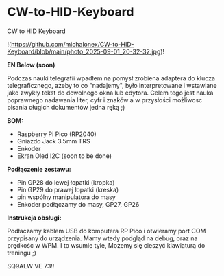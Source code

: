 # CW-to-HID-Keyboard
CW to HID Keyboard

!(https://github.com/michalonex/CW-to-HID-Keyboard/blob/main/photo_2025-09-01_20-32-32.jpg)!

**EN Below (soon)**

Podczas nauki telegrafii wpadłem na pomysł zrobiena adaptera do klucza telegraficznego, ażeby to co "nadajemy", było interpretowane i wstawiane jako zwykły tekst do dowolnego okna lub edytora.
Celem tego jest nauka poprawnego nadawania liter, cyfr i znaków a w przysłości możliwosc pisania długich dokumentów jedna ręką ;)

**BOM:**
- Raspberry Pi Pico (RP2040)
- Gniazdo Jack 3.5mm TRS
- Enkoder
- Ekran Oled I2C (soon to be done)

**Podłączenie zestawu:**
- Pin GP28 do lewej łopatki (kropka)
- Pin GP29 do prawej łopatki (kreska)
- pin wspólny manipulatora do masy
- Enkoder podłączamy do masy, GP27, GP26

**Instrukcja obsługi:**

Podłaczamy kablem USB do komputera RP Pico i otwieramy port COM przypisany do urządzenia. Mamy wtedy podgląd na debug, oraz na prędkośc w WPM. I to wsumie tyle, Możemy się cieszyć klawiaturą do treningu ;)

SQ9ALW VE 73!!
